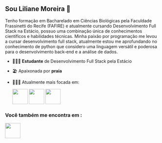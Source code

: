 ## Sou Liliane Moreira 👋
Tenho formação em Bacharelado em Ciências Biológicas pela Faculdade Frassinetti do Recife (FAFIRE) e atualmente cursando Desenvolvimento Full Stack na Estácio, possuo uma combinação única de conhecimentos científicos e habilidades técnicas. Minha paixão por programação me levou a cursar desenvolvimento full stack, atualmente estou me aprofundando no conhecimento de python que considero uma linguagem versátil e poderosa para o desenvolvimento back-end e a análise de dados.

- 👩🏻‍🎓 **Estudante** de Desenvolvimento Full Stack pela Estácio
- 🏖️ Apaixonada por **praia**
- 👩🏻‍💻 Atualmente mais focada em:

  <div display = "inline">
  <img widht= "50" height = "50" src = "https://github.com/user-attachments/assets/e1089722-7cec-409e-8739-3007bc8d2ec8"/>
  <img widht = "50" height = "50" src = "https://github.com/user-attachments/assets/fdc2cc94-ab2a-4f6c-85e9-41f5ac9d1539"/>
  <img widht = "50" height = "50" src="https://devicon-website.vercel.app/api/javascript/original.svg"></img>

 </div>

### Você também me encontra em : 

  <img widht = "50" height = "50" src= "https://github.com/user-attachments/assets/106b34e2-026a-4bf5-b44b-4b0d8bd44a42" />




